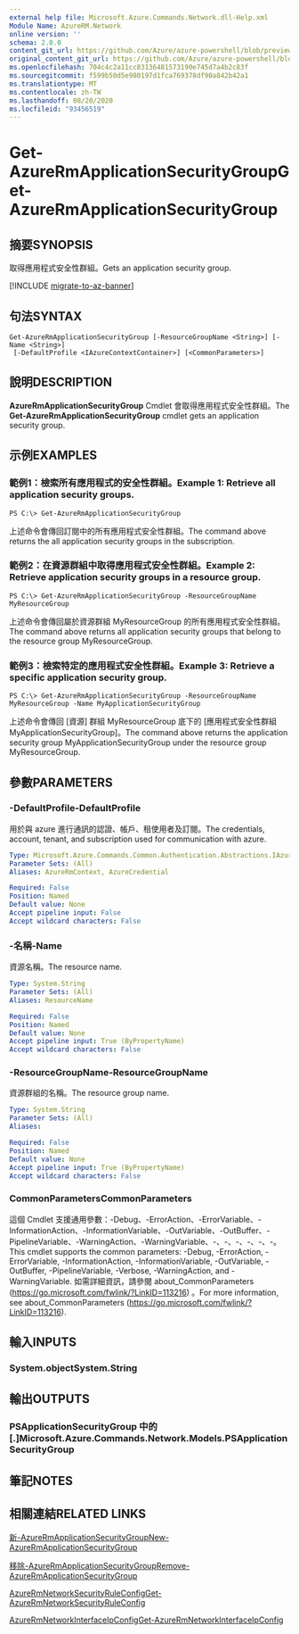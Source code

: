 ```yaml
---
external help file: Microsoft.Azure.Commands.Network.dll-Help.xml
Module Name: AzureRM.Network
online version: ''
schema: 2.0.0
content_git_url: https://github.com/Azure/azure-powershell/blob/preview/src/ResourceManager/Network/Commands.Network/help/Get-AzureRmApplicationSecurityGroup.md
original_content_git_url: https://github.com/Azure/azure-powershell/blob/preview/src/ResourceManager/Network/Commands.Network/help/Get-AzureRmApplicationSecurityGroup.md
ms.openlocfilehash: 704c4c2a11cc83136481573190e745d7a4b2c83f
ms.sourcegitcommit: f599b50d5e980197d1fca769378df90a842b42a1
ms.translationtype: MT
ms.contentlocale: zh-TW
ms.lasthandoff: 08/20/2020
ms.locfileid: "93456519"
---
```

# <span data-ttu-id="7f47f-101">Get-AzureRmApplicationSecurityGroup</span><span class="sxs-lookup"><span data-stu-id="7f47f-101">Get-AzureRmApplicationSecurityGroup</span></span>

## <span data-ttu-id="7f47f-102">摘要</span><span class="sxs-lookup"><span data-stu-id="7f47f-102">SYNOPSIS</span></span>
<span data-ttu-id="7f47f-103">取得應用程式安全性群組。</span><span class="sxs-lookup"><span data-stu-id="7f47f-103">Gets an application security group.</span></span>

[!INCLUDE [migrate-to-az-banner](../../includes/migrate-to-az-banner.md)]

## <span data-ttu-id="7f47f-104">句法</span><span class="sxs-lookup"><span data-stu-id="7f47f-104">SYNTAX</span></span>

```
Get-AzureRmApplicationSecurityGroup [-ResourceGroupName <String>] [-Name <String>]
 [-DefaultProfile <IAzureContextContainer>] [<CommonParameters>]
```

## <span data-ttu-id="7f47f-105">說明</span><span class="sxs-lookup"><span data-stu-id="7f47f-105">DESCRIPTION</span></span>
<span data-ttu-id="7f47f-106">**AzureRmApplicationSecurityGroup** Cmdlet 會取得應用程式安全性群組。</span><span class="sxs-lookup"><span data-stu-id="7f47f-106">The **Get-AzureRmApplicationSecurityGroup** cmdlet gets an application security group.</span></span>

## <span data-ttu-id="7f47f-107">示例</span><span class="sxs-lookup"><span data-stu-id="7f47f-107">EXAMPLES</span></span>

### <span data-ttu-id="7f47f-108">範例1：檢索所有應用程式的安全性群組。</span><span class="sxs-lookup"><span data-stu-id="7f47f-108">Example 1: Retrieve all application security groups.</span></span>
```
PS C:\> Get-AzureRmApplicationSecurityGroup
```

<span data-ttu-id="7f47f-109">上述命令會傳回訂閱中的所有應用程式安全性群組。</span><span class="sxs-lookup"><span data-stu-id="7f47f-109">The command above returns the all application security groups in the subscription.</span></span>

### <span data-ttu-id="7f47f-110">範例2：在資源群組中取得應用程式安全性群組。</span><span class="sxs-lookup"><span data-stu-id="7f47f-110">Example 2: Retrieve application security groups in a resource group.</span></span>
```
PS C:\> Get-AzureRmApplicationSecurityGroup -ResourceGroupName MyResourceGroup
```

<span data-ttu-id="7f47f-111">上述命令會傳回屬於資源群組 MyResourceGroup 的所有應用程式安全性群組。</span><span class="sxs-lookup"><span data-stu-id="7f47f-111">The command above returns all application security groups that belong to the resource group MyResourceGroup.</span></span>

### <span data-ttu-id="7f47f-112">範例3：檢索特定的應用程式安全性群組。</span><span class="sxs-lookup"><span data-stu-id="7f47f-112">Example 3: Retrieve a specific application security group.</span></span>
```
PS C:\> Get-AzureRmApplicationSecurityGroup -ResourceGroupName MyResourceGroup -Name MyApplicationSecurityGroup
```

<span data-ttu-id="7f47f-113">上述命令會傳回 [資源] 群組 MyResourceGroup 底下的 [應用程式安全性群組 MyApplicationSecurityGroup]。</span><span class="sxs-lookup"><span data-stu-id="7f47f-113">The command above returns the application security group MyApplicationSecurityGroup under the resource group MyResourceGroup.</span></span>

## <span data-ttu-id="7f47f-114">參數</span><span class="sxs-lookup"><span data-stu-id="7f47f-114">PARAMETERS</span></span>

### <span data-ttu-id="7f47f-115">-DefaultProfile</span><span class="sxs-lookup"><span data-stu-id="7f47f-115">-DefaultProfile</span></span>
<span data-ttu-id="7f47f-116">用於與 azure 進行通訊的認證、帳戶、租使用者及訂閱。</span><span class="sxs-lookup"><span data-stu-id="7f47f-116">The credentials, account, tenant, and subscription used for communication with azure.</span></span>

```yaml
Type: Microsoft.Azure.Commands.Common.Authentication.Abstractions.IAzureContextContainer
Parameter Sets: (All)
Aliases: AzureRmContext, AzureCredential

Required: False
Position: Named
Default value: None
Accept pipeline input: False
Accept wildcard characters: False
```

### <span data-ttu-id="7f47f-117">-名稱</span><span class="sxs-lookup"><span data-stu-id="7f47f-117">-Name</span></span>
<span data-ttu-id="7f47f-118">資源名稱。</span><span class="sxs-lookup"><span data-stu-id="7f47f-118">The resource name.</span></span>

```yaml
Type: System.String
Parameter Sets: (All)
Aliases: ResourceName

Required: False
Position: Named
Default value: None
Accept pipeline input: True (ByPropertyName)
Accept wildcard characters: False
```

### <span data-ttu-id="7f47f-119">-ResourceGroupName</span><span class="sxs-lookup"><span data-stu-id="7f47f-119">-ResourceGroupName</span></span>
<span data-ttu-id="7f47f-120">資源群組的名稱。</span><span class="sxs-lookup"><span data-stu-id="7f47f-120">The resource group name.</span></span>

```yaml
Type: System.String
Parameter Sets: (All)
Aliases: 

Required: False
Position: Named
Default value: None
Accept pipeline input: True (ByPropertyName)
Accept wildcard characters: False
```

### <span data-ttu-id="7f47f-121">CommonParameters</span><span class="sxs-lookup"><span data-stu-id="7f47f-121">CommonParameters</span></span>
<span data-ttu-id="7f47f-122">這個 Cmdlet 支援通用參數：-Debug、-ErrorAction、-ErrorVariable、-InformationAction、-InformationVariable、-OutVariable、-OutBuffer、-PipelineVariable、-WarningAction、-WarningVariable、-、-、-、-、-、-。</span><span class="sxs-lookup"><span data-stu-id="7f47f-122">This cmdlet supports the common parameters: -Debug, -ErrorAction, -ErrorVariable, -InformationAction, -InformationVariable, -OutVariable, -OutBuffer, -PipelineVariable, -Verbose, -WarningAction, and -WarningVariable.</span></span> <span data-ttu-id="7f47f-123">如需詳細資訊，請參閱 about_CommonParameters (https://go.microsoft.com/fwlink/?LinkID=113216) 。</span><span class="sxs-lookup"><span data-stu-id="7f47f-123">For more information, see about_CommonParameters (https://go.microsoft.com/fwlink/?LinkID=113216).</span></span>

## <span data-ttu-id="7f47f-124">輸入</span><span class="sxs-lookup"><span data-stu-id="7f47f-124">INPUTS</span></span>

### <span data-ttu-id="7f47f-125">System.object</span><span class="sxs-lookup"><span data-stu-id="7f47f-125">System.String</span></span>

## <span data-ttu-id="7f47f-126">輸出</span><span class="sxs-lookup"><span data-stu-id="7f47f-126">OUTPUTS</span></span>

### <span data-ttu-id="7f47f-127">PSApplicationSecurityGroup 中的 [.]</span><span class="sxs-lookup"><span data-stu-id="7f47f-127">Microsoft.Azure.Commands.Network.Models.PSApplicationSecurityGroup</span></span>

## <span data-ttu-id="7f47f-128">筆記</span><span class="sxs-lookup"><span data-stu-id="7f47f-128">NOTES</span></span>

## <span data-ttu-id="7f47f-129">相關連結</span><span class="sxs-lookup"><span data-stu-id="7f47f-129">RELATED LINKS</span></span>

[<span data-ttu-id="7f47f-130">新-AzureRmApplicationSecurityGroup</span><span class="sxs-lookup"><span data-stu-id="7f47f-130">New-AzureRmApplicationSecurityGroup</span></span>](./New-AzureRmApplicationSecurityGroup.md)

[<span data-ttu-id="7f47f-131">移除-AzureRmApplicationSecurityGroup</span><span class="sxs-lookup"><span data-stu-id="7f47f-131">Remove-AzureRmApplicationSecurityGroup</span></span>](./Remove-AzureRmApplicationSecurityGroup.md)

[<span data-ttu-id="7f47f-132">AzureRmNetworkSecurityRuleConfig</span><span class="sxs-lookup"><span data-stu-id="7f47f-132">Get-AzureRmNetworkSecurityRuleConfig</span></span>](./Get-AzureRmNetworkSecurityRuleConfig.md)

[<span data-ttu-id="7f47f-133">AzureRmNetworkInterfaceIpConfig</span><span class="sxs-lookup"><span data-stu-id="7f47f-133">Get-AzureRmNetworkInterfaceIpConfig</span></span>](./Get-AzureRmNetworkInterfaceIpConfig.md)

